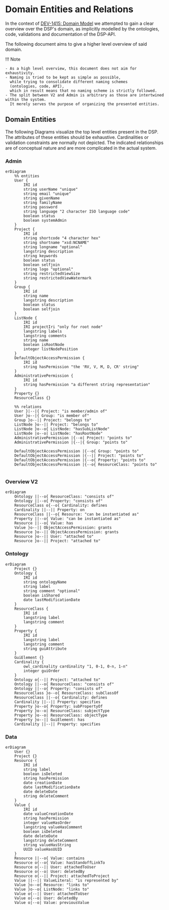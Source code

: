# Domain Entities and Relations

In the context of [DEV-1415: Domain Model](https://linear.app/dasch/project/domain-model-e39ceb242242)
we attempted to gain a clear overview over the DSP's domain,
as implicitly modelled by the ontologies, code, validations and documentation of the DSP-API.

The following document aims to give a higher level overview of said domain.

!!! Note

    - As a high level overview, this document does not aim for exhaustivity.
    - Naming is tried to be kept as simple as possible, 
      while trying to consolidate different naming schemes
      (ontologies, code, API),
      which in result means that no naming scheme is strictly followed.
    - The split between V2 and Admin is arbitrary as those are intertwined within the system.
      It merely serves the purpose of organizing the presented entities.

## Domain Entities

The following Diagrams visualize the top level entities present in the DSP. 
The attributes of these entities should be exhaustive.
Cardinalities or validation constraints are normally not depicted. 
The indicated relationships are of conceptual nature and are more complicated in the actual system.


### Admin

```mermaid
erDiagram
    %% entities
    User {
        IRI id
        string userName "unique"
        string email "unique"
        string givenName
        string familyName
        string password
        string language "2 character ISO language code"
        boolean status
        boolean systemAdmin
    }
    Project {
        IRI id
        string shortcode "4 character hex"
        string shortname "xsd:NCNAME"
        string longname "optional"
        langstring description
        string keywords
        boolean status
        boolean selfjoin
        string logo "optional"
        string restrictedViewSize
        string restrictedViewWatermark
    }
    Group {
        IRI id
        string name
        langstring description
        boolean status
        boolean selfjoin
    }
    ListNode {
        IRI id
        IRI projectIri "only for root node"
        langstring labels
        langstring comments
        string name
        boolean isRootNode
        integer listNodePosition
    }
    DefaultObjectAccessPermission {
        IRI id
        string hasPermission "the 'RV, V, M, D, CR' string"
    }
    AdministrativePermission {
        IRI id
        string hasPermission "a different string representation"
    }
    Property {}
    ResourceClass {}

    %% relations
    User }|--|{ Project: "is member/admin of"
    User }o--|{ Group: "is member of"
    Group }o--|| Project: "belongs to"
    ListNode }o--|| Project: "belongs to"
    ListNode }o--o{ ListNode: "hasSubListNode"
    ListNode |o--o| ListNode: "hasRootNode"
    AdministrativePermission |{--o| Project: "points to"
    AdministrativePermission |{--|{ Group: "points to"
    
    DefaultObjectAccessPermission |{--o{ Group: "points to"
    DefaultObjectAccessPermission |{--|| Project: "points to"
    DefaultObjectAccessPermission |{--o{ Property: "points to"
    DefaultObjectAccessPermission |{--o{ ResourceClass: "points to"
    
```

### Overview V2

```mermaid
erDiagram
    Ontology ||--o{ ResourceClass: "consists of"
    Ontology ||--o{ Property: "consists of"
    ResourceClass o{--o{ Cardinality: defines
    Cardinality ||--|| Property: on
    ResourceClass ||--o{ Resource: "can be instantiated as"
    Property ||--o{ Value: "can be instantiated as"
    Resource ||--o{ Value: has
    Value }o--|| ObjectAccessPermission: grants
    Resource }o--|| ObjectAccessPermission: grants
    Resource }o--|| User: "attached to"
    Resource }o--|| Project: "attached to"
```

### Ontology

```mermaid
erDiagram
    Project {}
    Ontology {
        IRI id
        string ontologyName
        string label
        string comment "optional"
        boolean isShared
        date lastModificationDate
    }
    ResourceClass {
        IRI id
        langstring label
        langstring comment
    }
    Property {
        IRI id
        langstring label
        langstring comment
        string guiAttribute
    }
    GuiElement {}
    Cardinality {
        owl_cardinality cardinality "1, 0-1, 0-n, 1-n"
        integer guiOrder
    }
    Ontology o{--|| Project: "attached to"
    Ontology ||--o{ ResourceClass: "consists of"
    Ontology ||--o{ Property: "consists of"
    ResourceClass }o--o{ ResourceClass: subClassOf
    ResourceClass ||--o{ Cardinality: defines
    Cardinality ||--|| Property: specifies
    Property }o--o{ Property: subPropertyOf
    Property }o--o| ResourceClass: subjectType
    Property }o--o| ResourceClass: objectType
    Property }o--|| GuiElement: has
    Cardinality ||--|| Property: specifies
```

### Data

```mermaid
erDiagram
    User {}
    Project {}
    Resource {
        IRI id
        string label
        boolean isDeleted
        string hasPermission
        date creationDate
        date lastModificationDate
        date deleteDate
        string deleteComment
    }
    Value {
        IRI id
        date valueCreationDate
        string hasPermission
        integer valueHasOrder
        langstring valueHasComment
        boolean isDeleted
        date deleteDate
        langstring deleteComment
        string valueHasString
        UUID valueHasUUID
    }
    Resource ||--o{ Value: contains
    Resource o{--o{ Value: hasStandoffLinkTo
    Resource o{--|| User: attachedToUser
    Resource o{--o| User: deletedBy
    Resource o{--|| Project: attachedToProject
    Value ||--|| ValueLiteral: "is represented by"
    Value }o--o{ Resource: "links to"
    Value }o--o{ ListNode: "links to"
    Value o{--|| User: attachedToUser
    Value o{--o| User: deletedBy
    Value o|--o| Value: previousValue
```

